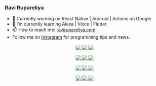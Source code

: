 ### Ravi Rupareliya

- 🔭 Currently working on React Native | Android | Actions on Google
- 🌱 I’m currently learning Alexa | Voice | Flutter
- 📫 How to reach me: [ravirupareliya.com](https://ravirupareliya.com)
- Follow me on [Instagram](https://www.instagram.com/ravi.rupareliya/) for programming tips and news.

<a href="https://www.instagram.com/ravi.rupareliya/" target="_blank">
<!-- insta-feed:START-->
<p align="center">
<img align="center" src=https://scontent-iad3-1.cdninstagram.com/v/t51.2885-15/e35/s150x150/122425343_1572645589603046_1626634953961554534_n.jpg?_nc_ht=scontent-iad3-1.cdninstagram.com&_nc_cat=102&_nc_ohc=vCPUMph3lfgAX_FxE7L&_nc_tp=15&oh=4d48f4a93f964bbab07aadc362dbb540&oe=5FCFDD41 />
<img align="center" src=https://scontent-iad3-1.cdninstagram.com/v/t51.2885-15/e35/s150x150/119738360_171946631175661_8308691936849414239_n.jpg?_nc_ht=scontent-iad3-1.cdninstagram.com&_nc_cat=101&_nc_ohc=2vPogWz0E3wAX-8yDUR&_nc_tp=15&oh=c3de1224c807f3e947528f6aa165a89f&oe=5FCED95D />
<img align="center" src=https://scontent-iad3-1.cdninstagram.com/v/t51.2885-15/e35/s150x150/119471335_3325605627530848_5783608158621298966_n.jpg?_nc_ht=scontent-iad3-1.cdninstagram.com&_nc_cat=104&_nc_ohc=E0HNuUJ7uSMAX9jTJFu&_nc_tp=15&oh=78673975c1885b3454ad93d38a3bd20f&oe=5FCF5601 />
</p>
<p align="center">
<img align="center" src=https://scontent-iad3-1.cdninstagram.com/v/t51.2885-15/e35/s150x150/118735524_155532192843864_2438830621806811548_n.jpg?_nc_ht=scontent-iad3-1.cdninstagram.com&_nc_cat=100&_nc_ohc=7QXX-8X_-40AX9qfY_R&_nc_tp=15&oh=dd51449b9c62c7a625772b65bbab2653&oe=5FCD226E />
<img align="center" src=https://scontent-iad3-1.cdninstagram.com/v/t51.2885-15/e35/s150x150/118358282_793232521422249_4194198869826492121_n.jpg?_nc_ht=scontent-iad3-1.cdninstagram.com&_nc_cat=109&_nc_ohc=z4CruXEwl-cAX8bL6N3&_nc_tp=15&oh=35a0636002556a6ef0b17cda9177d763&oe=5FCFE7BC />
<img align="center" src=https://scontent-iad3-1.cdninstagram.com/v/t51.2885-15/e35/s150x150/118083536_653646245259286_4437462516989252087_n.jpg?_nc_ht=scontent-iad3-1.cdninstagram.com&_nc_cat=110&_nc_ohc=8cScN6zs7cYAX9AVszm&_nc_tp=15&oh=6208d72050b609bf1dda6f043a52ca90&oe=5FD0575C />
</p>
<p align="center">
<img align="center" src=https://scontent-iad3-1.cdninstagram.com/v/t51.2885-15/e35/s150x150/118175330_604822603490734_6882222491011634628_n.jpg?_nc_ht=scontent-iad3-1.cdninstagram.com&_nc_cat=110&_nc_ohc=HrssMvI1umsAX9AOv4n&_nc_tp=15&oh=2e60dd7f3a093660ecedf07463d4f2ef&oe=5FCE8C77 />
<img align="center" src=https://scontent-iad3-1.cdninstagram.com/v/t51.2885-15/e35/s150x150/117801930_118850686597100_8281062695853943386_n.jpg?_nc_ht=scontent-iad3-1.cdninstagram.com&_nc_cat=108&_nc_ohc=f_mULVbaEooAX8ULcBo&_nc_tp=15&oh=4b33eb55b6bb17b828564babfdc18de0&oe=5FCEFE40 />
<img align="center" src=https://scontent-iad3-1.cdninstagram.com/v/t51.2885-15/e35/s150x150/117867292_2771207523148452_3241414180657952736_n.jpg?_nc_ht=scontent-iad3-1.cdninstagram.com&_nc_cat=100&_nc_ohc=ZN7-eu6AIkgAX_GWGLq&_nc_tp=15&oh=87610edb8dee94bb4aec093cf6de024b&oe=5FCE96A1 />
</p>
<p align="center">
<img align="center" src=https://scontent-iad3-1.cdninstagram.com/v/t51.2885-15/e35/s150x150/117931678_793632161399712_7562658963115355616_n.jpg?_nc_ht=scontent-iad3-1.cdninstagram.com&_nc_cat=100&_nc_ohc=q27PlFVJcKIAX_u0AKO&_nc_tp=15&oh=5246927aa8e172c7366278494d13b1bd&oe=5FD09637 />
<img align="center" src=https://scontent-iad3-1.cdninstagram.com/v/t51.2885-15/e35/s150x150/117747115_220949032661980_1081920512424702093_n.jpg?_nc_ht=scontent-iad3-1.cdninstagram.com&_nc_cat=104&_nc_ohc=eDccYGvRiScAX9HIh82&_nc_tp=15&oh=453b5c9e17ecf4079b51062c4dde2cf2&oe=5FCE0E16 />
<img align="center" src=https://scontent-iad3-1.cdninstagram.com/v/t51.2885-15/e35/s150x150/117564950_167171931547080_7523565149947571776_n.jpg?_nc_ht=scontent-iad3-1.cdninstagram.com&_nc_cat=100&_nc_ohc=7JxTHG5zVSMAX8EZ_75&_nc_tp=15&oh=61a205f46a46d706e265d61886f74159&oe=5FCD3E5D />
</p>

<!-- insta-feed:END-->
</a>
